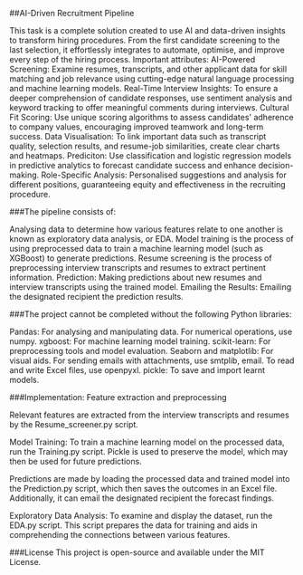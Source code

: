 ##AI-Driven Recruitment Pipeline

This task is a complete solution created to use AI and data-driven insights to transform hiring procedures. 
From the first candidate screening to the last selection, it effortlessly integrates to automate, optimise, and improve every step of the hiring process.
Important attributes:
AI-Powered Screening: Examine resumes, transcripts, and other applicant data for skill matching and job relevance using cutting-edge natural language processing and machine learning models.
Real-Time Interview Insights: To ensure a deeper comprehension of candidate responses, use sentiment analysis and keyword tracking to offer meaningful comments during interviews.
Cultural Fit Scoring: Use unique scoring algorithms to assess candidates' adherence to company values, encouraging improved teamwork and long-term success.
Data Visualisation: To link important data such as transcript quality, selection results, and resume-job similarities, create clear charts and heatmaps.
Prediciton: Use classification and logistic regression models in predictive analytics to forecast candidate success and enhance decision-making.
Role-Specific Analysis: Personalised suggestions and analysis for different positions, guaranteeing equity and effectiveness in the recruiting procedure.

###The pipeline consists of:

Analysing data to determine how various features relate to one another is known as exploratory data analysis, or EDA.
Model training is the process of using preprocessed data to train a machine learning model (such as XGBoost) to generate predictions.
Resume screening is the process of preprocessing interview transcripts and resumes to extract pertinent information.
Prediction: Making predictions about new resumes and interview transcripts using the trained model.
Emailing the Results: Emailing the designated recipient the prediction results.

###The project cannot be completed without the following Python libraries:

Pandas: For analysing and manipulating data.
For numerical operations, use numpy.
xgboost: For machine learning model training.
scikit-learn: For preprocessing tools and model evaluation.
Seaborn and matplotlib: For visual aids.
For sending emails with attachments, use smtplib, email.
To read and write Excel files, use openpyxl.
pickle: To save and import learnt models.

###Implementation: Feature extraction and preprocessing

Relevant features are extracted from the interview transcripts and resumes by the Resume_screener.py script.

Model Training:
To train a machine learning model on the processed data, run the Training.py script. Pickle is used to preserve the model, which may then be used for future predictions.

Predictions are made by loading the processed data and trained model into the Prediction.py script, which then saves the outcomes in an Excel file. Additionally, it can email the designated recipient the forecast findings.

Exploratory Data Analysis: To examine and display the dataset, run the EDA.py script. This script prepares the data for training and aids in comprehending the connections between various features.


###License
This project is open-source and available under the MIT License.

